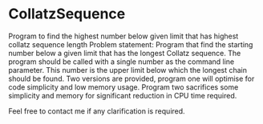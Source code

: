 # CollatzSequence
Program to find the highest number below given limit that has highest collatz sequence length
Problem statement: Program that find the starting number below a given limit that has the longest Collatz sequence. The program should be called with a single number as the command line parameter. This number is the upper limit below which the longest chain should be found. Two versions are provided, program one will optimise for code simplicity and low memory usage. Program two sacrifices some simplicity and memory for significant reduction in CPU time required.

Feel free to contact me if any clarification is required.
